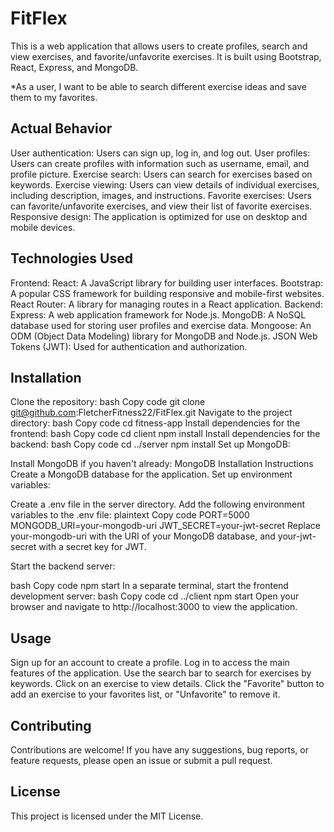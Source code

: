# FitFlex

This is a web application that allows users to create profiles, search and view exercises, and favorite/unfavorite exercises. It is built using Bootstrap, React, Express, and MongoDB.

*As a user, I want to be able to search different exercise ideas and save them to my favorites.

## Actual Behavior

User authentication: Users can sign up, log in, and log out.
User profiles: Users can create profiles with information such as username, email, and profile picture.
Exercise search: Users can search for exercises based on keywords.
Exercise viewing: Users can view details of individual exercises, including description, images, and instructions.
Favorite exercises: Users can favorite/unfavorite exercises, and view their list of favorite exercises.
Responsive design: The application is optimized for use on desktop and mobile devices.

## Technologies Used

Frontend:
React: A JavaScript library for building user interfaces.
Bootstrap: A popular CSS framework for building responsive and mobile-first websites.
React Router: A library for managing routes in a React application.
Backend:
Express: A web application framework for Node.js.
MongoDB: A NoSQL database used for storing user profiles and exercise data.
Mongoose: An ODM (Object Data Modeling) library for MongoDB and Node.js.
JSON Web Tokens (JWT): Used for authentication and authorization.

## Installation

Clone the repository:
bash
Copy code
git clone git@github.com:FletcherFitness22/FitFlex.git
Navigate to the project directory:
bash
Copy code
cd fitness-app
Install dependencies for the frontend:
bash
Copy code
cd client
npm install
Install dependencies for the backend:
bash
Copy code
cd ../server
npm install
Set up MongoDB:

Install MongoDB if you haven't already: MongoDB Installation Instructions
Create a MongoDB database for the application.
Set up environment variables:

Create a .env file in the server directory.
Add the following environment variables to the .env file:
plaintext
Copy code
PORT=5000
MONGODB_URI=your-mongodb-uri
JWT_SECRET=your-jwt-secret
Replace your-mongodb-uri with the URI of your MongoDB database, and your-jwt-secret with a secret key for JWT.

Start the backend server:

bash
Copy code
npm start
In a separate terminal, start the frontend development server:
bash
Copy code
cd ../client
npm start
Open your browser and navigate to http://localhost:3000 to view the application.

## Usage

Sign up for an account to create a profile.
Log in to access the main features of the application.
Use the search bar to search for exercises by keywords.
Click on an exercise to view details.
Click the "Favorite" button to add an exercise to your favorites list, or "Unfavorite" to remove it.

## Contributing

Contributions are welcome! If you have any suggestions, bug reports, or feature requests, please open an issue or submit a pull request.

## License

This project is licensed under the MIT License.
